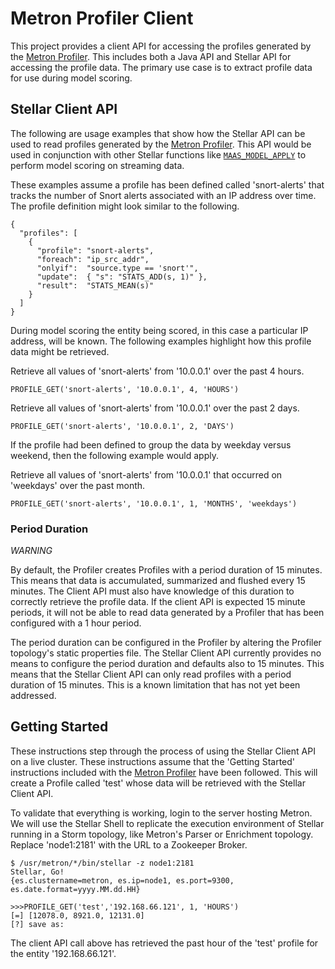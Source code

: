 # Metron Profiler Client

This project provides a client API for accessing the profiles generated by the [Metron Profiler](..//metron-profiler).  This includes both a Java API and Stellar API for accessing the profile data.  The primary use case is to extract profile data for use during model scoring.

## Stellar Client API

The following are usage examples that show how the Stellar API can be used to read profiles generated by the [Metron Profiler](../metron-profiler).  This API would be used in conjunction with other Stellar functions like [`MAAS_MODEL_APPLY`](../../metron-platform/metron-common) to perform model scoring on streaming data.

These examples assume a profile has been defined called 'snort-alerts' that tracks the number of Snort alerts associated with an IP address over time.  The profile definition might look similar to the following.

```
{
  "profiles": [
    {
      "profile": "snort-alerts",
      "foreach": "ip_src_addr",
      "onlyif":  "source.type == 'snort'",
      "update":  { "s": "STATS_ADD(s, 1)" },
      "result":  "STATS_MEAN(s)"
    }
  ]
}
```

During model scoring the entity being scored, in this case a particular IP address, will be known.  The following examples highlight how this profile data might be retrieved.

Retrieve all values of 'snort-alerts' from '10.0.0.1' over the past 4 hours.
```
PROFILE_GET('snort-alerts', '10.0.0.1', 4, 'HOURS')
```

Retrieve all values of 'snort-alerts' from '10.0.0.1' over the past 2 days.
```
PROFILE_GET('snort-alerts', '10.0.0.1', 2, 'DAYS')
```

If the profile had been defined to group the data by weekday versus weekend, then the following example would apply.

Retrieve all values of 'snort-alerts' from '10.0.0.1' that occurred on 'weekdays' over the past month.
```
PROFILE_GET('snort-alerts', '10.0.0.1', 1, 'MONTHS', 'weekdays')
```

### Period Duration

*WARNING*

By default, the Profiler creates Profiles with a period duration of 15 minutes.  This means that data is accumulated, summarized and flushed every 15 minutes.  The Client API must also have knowledge of this duration to correctly retrieve the profile data.  If the client API is expected 15 minute periods, it will not be able to read data generated by a Profiler that has been configured with a 1 hour period.

The period duration can be configured in the Profiler by altering the Profiler topology's static properties file.  The Stellar Client API currently provides no means to configure the period duration and defaults also to 15 minutes.  This means that the Stellar Client API can only read profiles with a period duration of 15 minutes.  This is a known limitation that has not yet been addressed.

## Getting Started

These instructions step through the process of using the Stellar Client API on a live cluster.  These instructions assume that the 'Getting Started' instructions included with the [Metron Profiler](../metron-profiler) have been followed.  This will create a Profile called 'test' whose data will be retrieved with the Stellar Client API.

To validate that everything is working, login to the server hosting Metron.  We will use the Stellar Shell to replicate the execution environment of Stellar running in a Storm topology, like Metron's Parser or Enrichment topology.  Replace 'node1:2181' with the URL to a Zookeeper Broker.  

```
$ /usr/metron/*/bin/stellar -z node1:2181
Stellar, Go!
{es.clustername=metron, es.ip=node1, es.port=9300, es.date.format=yyyy.MM.dd.HH}

>>>PROFILE_GET('test','192.168.66.121', 1, 'HOURS')
[=] [12078.0, 8921.0, 12131.0]
[?] save as:

```

The client API call above has retrieved the past hour of the 'test' profile for the entity '192.168.66.121'.